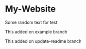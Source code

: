 # My-Website

Some random text for test

This added on example branch

This added on update-readme branch
